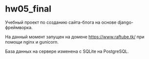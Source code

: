 # hw05_final
Учебный проект по созданию сайта-блога на основе django-фреймворка.

На данный момент запущен на домене https://www.raftube.tk/ при помощи nginx и gunicorn.

База данных на сервере изменена с SQLite на PostgreSQL.
